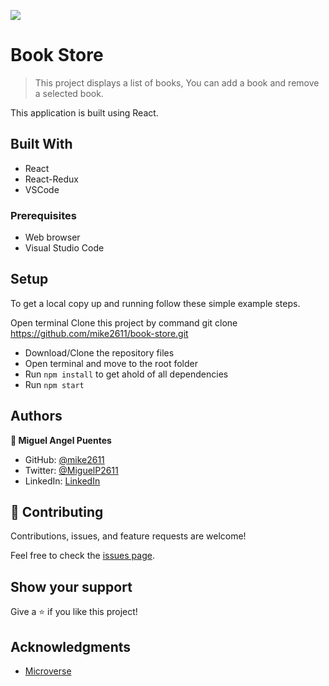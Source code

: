 
![](https://img.shields.io/badge/Microverse-blueviolet)

# Book Store

> This project displays a list of books, You can add a book and remove a selected book.

This application is built using React.

## Built With

- React
- React-Redux
- VSCode

### Prerequisites

- Web browser
- Visual Studio Code

## Setup

To get a local copy up and running follow these simple example steps.

Open terminal
Clone this project by command git clone https://github.com/mike2611/book-store.git

- Download/Clone the repository files
- Open terminal and move to the root folder
- Run `npm install` to get ahold of all dependencies
- Run `npm start`

## Authors

**👤 Miguel Angel Puentes**

- GitHub: [@mike2611](https://github.com/mike2611)
- Twitter: [@MiguelP2611](https://twitter.com/MiguelP2611)
- LinkedIn: [LinkedIn](https://linkedin.com/in/miguel-puentes-mata-90a562139/)

## 🤝 Contributing

Contributions, issues, and feature requests are welcome!

Feel free to check the [issues page](../../issues/).

## Show your support

Give a ⭐️ if you like this project!

## Acknowledgments

- [Microverse](https://www.microverse.org/)
